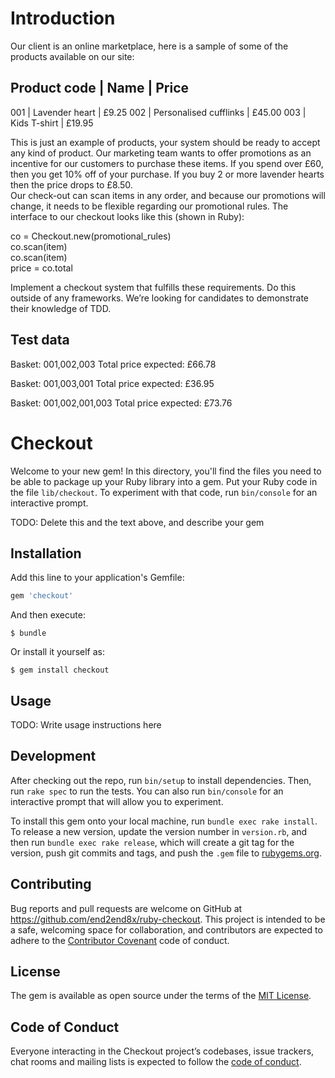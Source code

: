# Introduction
Our client is an online marketplace, here is a sample of some of the products available on our site:

Product code	|   Name					|	Price
----------------------------------------------------------
001				|   Lavender heart			|	£9.25
002				|   Personalised cufflinks	|	£45.00
003				|   Kids T-shirt			|	£19.95

This is just an example of products, your system should be ready to accept any kind of product.	
Our marketing team wants to offer promotions as an incentive for our customers to purchase these items.	
If you spend over £60, then you get 10% off of your purchase. If you buy 2 or more lavender hearts then the price drops to £8.50.	
Our check-out can scan items in any order, and because our promotions will change, it needs to be flexible regarding our promotional rules.	
The interface to our checkout looks like this (shown in Ruby):	

co = Checkout.new(promotional_rules)    
co.scan(item)   
co.scan(item)   
price = co.total    

Implement a checkout system that fulfills these requirements. Do this outside of any frameworks. We’re looking for candidates to demonstrate their knowledge of TDD.

Test data
---------
Basket: 001,002,003
Total price expected: £66.78    

Basket: 001,003,001 
Total price expected: £36.95    

Basket: 001,002,001,003 
Total price expected: £73.76    


# Checkout

Welcome to your new gem! In this directory, you'll find the files you need to be able to package up your Ruby library into a gem. Put your Ruby code in the file `lib/checkout`. To experiment with that code, run `bin/console` for an interactive prompt.

TODO: Delete this and the text above, and describe your gem

## Installation

Add this line to your application's Gemfile:

```ruby
gem 'checkout'
```

And then execute:

    $ bundle

Or install it yourself as:

    $ gem install checkout

## Usage

TODO: Write usage instructions here

## Development

After checking out the repo, run `bin/setup` to install dependencies. Then, run `rake spec` to run the tests. You can also run `bin/console` for an interactive prompt that will allow you to experiment.

To install this gem onto your local machine, run `bundle exec rake install`. To release a new version, update the version number in `version.rb`, and then run `bundle exec rake release`, which will create a git tag for the version, push git commits and tags, and push the `.gem` file to [rubygems.org](https://rubygems.org).

## Contributing

Bug reports and pull requests are welcome on GitHub at https://github.com/end2end8x/ruby-checkout. This project is intended to be a safe, welcoming space for collaboration, and contributors are expected to adhere to the [Contributor Covenant](http://contributor-covenant.org) code of conduct.

## License

The gem is available as open source under the terms of the [MIT License](https://opensource.org/licenses/MIT).

## Code of Conduct

Everyone interacting in the Checkout project’s codebases, issue trackers, chat rooms and mailing lists is expected to follow the [code of conduct](https://github.com/[USERNAME]/checkout/blob/master/CODE_OF_CONDUCT.md).
